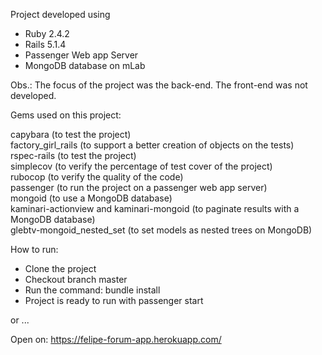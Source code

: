 Project developed using  
- Ruby 2.4.2  
- Rails 5.1.4  
- Passenger Web app Server  
- MongoDB database on mLab  
  
Obs.: The focus of the project was the back-end. The front-end was not developed.  
  
Gems used on this project:  
  
capybara (to test the project)  
factory_girl_rails (to support a better creation of objects on the tests)  
rspec-rails (to test the project)  
simplecov (to verify the percentage of test cover of the project)  
rubocop (to verify the quality of the code)  
passenger (to run the project on a passenger web app server)  
mongoid (to use a MongoDB database)  
kaminari-actionview and kaminari-mongoid (to paginate results with a MongoDB database)  
glebtv-mongoid_nested_set (to set models as nested trees on MongoDB)  
  
How to run:  
- Clone the project  
- Checkout branch master  
- Run the command: bundle install  
- Project is ready to run with passenger start  
  
or ...  
  
Open on: https://felipe-forum-app.herokuapp.com/